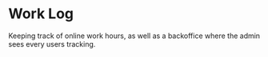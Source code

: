 # Work Log
Keeping track of online work hours, as well as a backoffice where the admin sees every users tracking.
